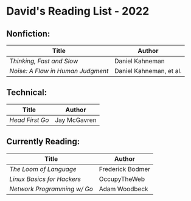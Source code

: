 # __David's Reading List - 2022__


## Nonfiction:

  |         __Title__         |      __Author__                 |
  | ------------------------- | ------------------------------- |
  | *Thinking, Fast and Slow* | Daniel Kahneman                 |
  | *Noise: A Flaw in Human Judgment* | Daniel Kahneman, et al. |
  
## Technical: 

  |         __Title__         |      __Author__                 |
  | ------------------------- | ------------------------------- |
  | *Head First Go*           | Jay McGavren                    |

## Currently Reading:

  |         __Title__          |      __Author__                 |
  | -------------------------- | ------------------------------- |
  | *The Loom of Language*     | Frederick Bodmer                |
  | *Linux Basics for Hackers* | OccupyTheWeb                    |
  | *Network Programming w/ Go*| Adam Woodbeck                   |
